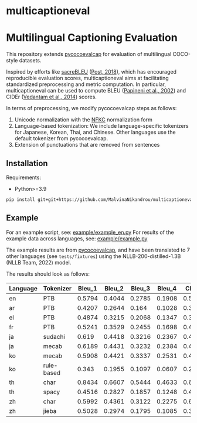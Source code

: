 # multicaptioneval

# Multilingual Captioning Evaluation

This repository extends [pycocoevalcap](https://github.com/salaniz/pycocoevalcap/tree/master) for evaluation of
multilingual COCO-style datasets.

Inspired by efforts like [sacreBLEU](https://github.com/mjpost/sacrebleu) ([Post, 2018](https://arxiv.org/abs/1804.08771)), which has encouraged reproducible evaluation scores, multicaptioneval aims at facilitating standardized preprocessing and metric computation.
In particular, multicaptioneval can be used to compute BLEU ([Papineni et al., 2002](https://aclanthology.org/P02-1040.pdf)) and CIDEr ([Vedantam et al., 2014](https://arxiv.org/abs/1411.5726)) scores.

In terms of preprocessing, we modify pycocoevalcap steps as follows:
1. Unicode normalization with the [NFKC](https://unicode.org/reports/tr15/#Norm_Forms) normalization form
2. Language-based tokenization: We include language-specific tokenizers for Japanese, Korean, Thai, and Chinese. Other languages use the default tokenizer from pycocoevalcap.
3. Extension of punctuations that are removed from sentences


## Installation

Requirements:
- Python>=3.9

```bash
pip install git+git+https://github.com/MalvinaNikandrou/multicaptioneval.git
```


## Example
For an example script, see: [example/example_en.py](example/example_en.py)
For results of the example data across languages, see: [example/example.py](example/example.py)

The example results are from [pycocoevalcap](https://github.com/salaniz/pycocoevalcap/tree/master), and have been translated
to 7 other languages (see `tests/fixtures`) using the NLLB-200-distilled-1.3B (NLLB Team, 2022) model. 

The results should look as follows:

| Language   | Tokenizer   |   Bleu_1 |   Bleu_2 |   Bleu_3 |   Bleu_4 |   CIDEr |
|------------|-------------|----------|----------|----------|----------|---------|
| en         | PTB         |   0.5794 |   0.4044 |   0.2785 |   0.1908 |  0.5998 |
| ar         | PTB         |   0.4207 |   0.2644 |   0.164  |   0.1028 |  0.3716 |
| el         | PTB         |   0.4874 |   0.3215 |   0.2068 |   0.1347 |  0.3896 |
| fr         | PTB         |   0.5241 |   0.3529 |   0.2455 |   0.1698 |  0.491  |
| ja         | sudachi     |   0.619  |   0.4418 |   0.3216 |   0.2367 |  0.4801 |
| ja         | mecab       |   0.6189 |   0.4431 |   0.3232 |   0.2384 |  0.4863 |
| ko         | mecab       |   0.5908 |   0.4421 |   0.3337 |   0.2531 |  0.4823 |
| ko         | rule-based  |   0.343  |   0.1955 |   0.1097 |   0.0607 |  0.2261 |
| th         | char        |   0.8434 |   0.6607 |   0.5444 |   0.4633 |  0.6567 |
| th         | spacy       |   0.4516 |   0.2827 |   0.1857 |   0.1248 |  0.4437 |
| zh         | char        |   0.5992 |   0.4361 |   0.3122 |   0.2275 |  0.6524 |
| zh         | jieba       |   0.5028 |   0.2974 |   0.1795 |   0.1085 |  0.3837 |
